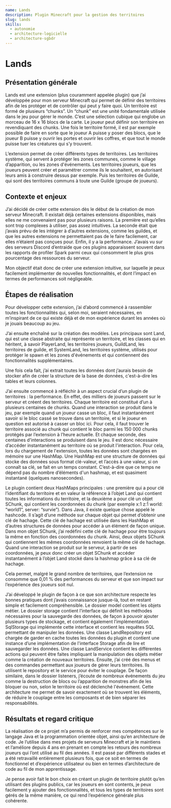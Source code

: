 ```yaml
---
name: Lands
description: Plugin Minecraft pour la gestion des territoires
slug: lands
skills:
  - autonomie
  - architecture-logicielle
  - architecture-sgbdr
---
```


# Lands

## Présentation générale

Lands est une extension (plus couramment appelée plugin) que j’ai développée pour mon serveur Minecraft qui permet de définir des territoires afin de les protéger et de contrôler qui peut y faire quoi. Un territoire est formé de plusieurs “chunks”. Un “chunk” est une unité fondamentale utilisée dans le jeu pour gérer le monde. C’est une sélection cubique qui englobe un morceau de 16 x 16 blocs de la carte. Le joueur peut définir son territoire en revendiquant des chunks. Une fois le territoire formé, il est par exemple possible de faire en sorte que le joueur A puisse y poser des blocs, que le joueur B puisse y ouvrir les portes et ouvrir les coffres, et que tout le monde puisse tuer les créatures qui s’y trouvent.

L’extension permet de créer différents types de territoires. Les territoires système, qui servent à protéger les zones communes, comme le village d’apparition, ou les zones d'événements. Les territoires joueurs, que les joueurs peuvent créer et paramétrer comme ils le souhaitent, en autorisant leurs amis à construire dessus par exemple. Puis les territoires de Guilde, qui sont des territoires communs à toute une Guilde (groupe de joueurs).

## Contexte et enjeux

J’ai décidé de créer cette extension dès le début de la création de mon serveur Minecraft. Il existait déjà certaines extensions disponibles, mais elles ne me convenaient pas pour plusieurs raisons. La première est qu’elles sont trop complexes à utiliser, pas assez intuitives. La seconde était que j’avais prévu de les intégrer à d’autres extensions, comme les guildes, et que les autres extensions ne permettaient pas de le faire facilement, car elles n’étaient pas conçues pour. Enfin, il y a la performance. J’avais vu sur des serveurs Discord d’entraide que ces plugins apparaissent souvent dans les rapports de profiler Spark parmi ceux qui consomment le plus gros pourcentage des ressources du serveur.

Mon objectif était donc de créer une extension intuitive, sur laquelle je peux facilement implémenter de nouvelles fonctionnalités, et dont l’impact en termes de performances soit négligeable.

## Étapes de réalisation

Pour développer cette extension, j’ai d’abord commencé à rassembler toutes les fonctionnalités qui, selon moi, seraient nécessaires, en m’inspirant de ce qui existe déjà et de mon expérience durant les années où je jouais beaucoup au jeu.

J’ai ensuite enchaîné sur la création des modèles. Les principaux sont Land, qui est une classe abstraite qui représente un territoire, et les classes qui en héritent, à savoir PlayerLand, les territoires joueurs, GuildLand, les territoires de guilde, et SystemLand, les territoires système, utilisés pour protéger le spawn et les zones d'événements et qui contiennent des fonctionnalités supplémentaires.

Une fois cela fait, j’ai extrait toutes les données dont j’aurais besoin de stocker afin de créer la structure de la base de données, c'est-à-dire les tables et leurs colonnes.

J’ai ensuite commencé à réfléchir à un aspect crucial d’un plugin de territoires : la performance. En effet, des milliers de joueurs passent sur le serveur et créent des territoires. Chaque territoire est constitué d’un à plusieurs centaines de chunks. Quand une interaction se produit dans le jeu, par exemple quand un joueur casse un bloc, il faut instantanément savoir si le bloc cassé se trouve dans un territoire, et si le joueur en question est autorisé à casser un bloc ici. Pour cela, il faut trouver le territoire associé au chunk qui contient le bloc parmi les 150 000 chunks protégés par l’extension à l’heure actuelle. Et chaque seconde, des centaines d’interactions se produisent dans le jeu. Il est donc nécessaire d’accéder instantanément au territoire où se produit l'interaction. Pour cela, lors du chargement de l'extension, toutes les données sont chargées en mémoire sur une HashMap. Une HashMap est une structure de données qui stocke des données sous format clé-valeur, et l’accès à une valeur, si on connaît sa clé, se fait en un temps constant. C’est-à-dire que ce temps ne dépend pas du nombre d’éléments d'un hashmap, et est quasiment instantané (quelques nanosecondes).

Le plugin contient deux HashMaps principales : une première qui a pour clé l’identifiant du territoire et en valeur la référence à l’objet Land qui contient toutes les informations du territoire, et la deuxième a pour clé un objet SChunk, qui contient les coordonnées du chunk (par exemple x:1 z:1 world: “world1”, server: “survie”). Dans Java, il existe quelque chose appelé le hashcode. Il s’agit d’une méthode sur chaque objet qui permet d’obtenir une clé de hachage. Cette clé de hachage est utilisée dans les HashMap et d’autres structures de données pour accéder à un élément de façon unique. Dans mon objet SChunk, j’ai redéfini cette clé de hachage pour être toujours la même en fonction des coordonnées du chunk. Ainsi, deux objets SChunk qui contiennent les mêmes coordonnées renvoient la même clé de hachage. Quand une interaction se produit sur le serveur, à partir de ses coordonnées, je peux donc créer un objet SChunk et accéder instantanément à l’objet Land stocké dans la hashmap grâce à sa clé de hachage.

Cela permet, malgré le grand nombre de territoires, que l’extension ne consomme que 0,01 % des performances du serveur et que son impact sur l’expérience des joueurs soit nul.

J’ai développé le plugin de façon à ce que son architecture respecte les bonnes pratiques dont j’avais connaissance jusque-là, tout en restant simple et facilement compréhensible. Le dossier model contient les objets métier. Le dossier storage contient l’interface qui définit les méthodes nécessaires pour la sauvegarde des données, de façon à pouvoir ajouter plusieurs types de stockage, et contient également l’implémentation SqlStorage qui implémente cette interface et contient les requêtes SQL permettant de manipuler les données. Une classe LandRepository est chargée de garder en cache toutes les données du plugin et contient une instance d’une implémentation de l'interface Storage afin de lire et sauvegarder les données. Une classe LandService contient les différentes actions qui peuvent être faites impliquant la manipulation des objets métier comme la création de nouveaux territoires. Ensuite, j’ai créé des menus et des commandes permettant aux joueurs de gérer leurs territoires. Ils utilisent le repository et le service pour éviter le couplage. De façon similaire, dans le dossier listeners, j’écoute de nombreux événements du jeu comme la destruction de blocs ou l’apparition de monstres afin de les bloquer ou non, selon le territoire où est déclenché l'événement. Cette architecture me permet de savoir exactement où se trouvent les éléments, de réduire le couplage entre les composants et de bien séparer les responsabilités.

## Résultats et regard critique

La réalisation de ce projet m’a permis de renforcer mes compétences sur le langage Java et la programmation orientée objet, ainsi qu’en architecture de code. Je l’utilise dans mes projets de serveurs Minecraft et je le maintiens et l’améliore depuis 4 ans en prenant en compte les retours des nombreux joueurs qui l’ont utilisé au fil des années. Il est passé par différents stades et a été retravaillé entièrement plusieurs fois, que ce soit en termes de fonctionnel et d’expérience utilisateur ou bien en termes d’architecture de code au fil de mon apprentissage.

Je pense avoir fait le bon choix en créant un plugin de territoire plutôt qu’en utilisant des plugins publics, car les joueurs en sont contents, je peux facilement y ajouter des fonctionnalités, et tous les types de territoires sont gérés de la même manière, ce qui rend l’expérience générale plus cohérente.

